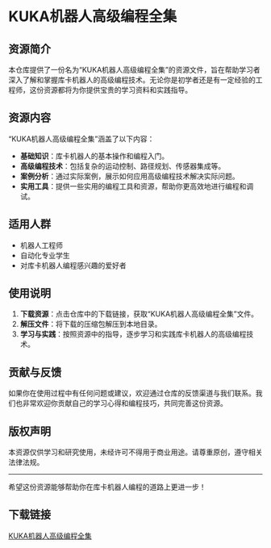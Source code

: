 # KUKA机器人高级编程全集

## 资源简介

本仓库提供了一份名为“KUKA机器人高级编程全集”的资源文件，旨在帮助学习者深入了解和掌握库卡机器人的高级编程技术。无论你是初学者还是有一定经验的工程师，这份资源都将为你提供宝贵的学习资料和实践指导。

## 资源内容

“KUKA机器人高级编程全集”涵盖了以下内容：

- **基础知识**：库卡机器人的基本操作和编程入门。
- **高级编程技术**：包括复杂的运动控制、路径规划、传感器集成等。
- **案例分析**：通过实际案例，展示如何应用高级编程技术解决实际问题。
- **实用工具**：提供一些实用的编程工具和资源，帮助你更高效地进行编程和调试。

## 适用人群

- 机器人工程师
- 自动化专业学生
- 对库卡机器人编程感兴趣的爱好者

## 使用说明

1. **下载资源**：点击仓库中的下载链接，获取“KUKA机器人高级编程全集”文件。
2. **解压文件**：将下载的压缩包解压到本地目录。
3. **学习与实践**：按照资源中的指导，逐步学习和实践库卡机器人的高级编程技术。

## 贡献与反馈

如果你在使用过程中有任何问题或建议，欢迎通过仓库的反馈渠道与我们联系。我们也非常欢迎你贡献自己的学习心得和编程技巧，共同完善这份资源。

## 版权声明

本资源仅供学习和研究使用，未经许可不得用于商业用途。请尊重原创，遵守相关法律法规。

---

希望这份资源能够帮助你在库卡机器人编程的道路上更进一步！

## 下载链接

[KUKA机器人高级编程全集](https://pan.quark.cn/s/c498cc24a8f7)
